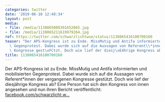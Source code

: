 ```yaml
---
categories: twitter
date: '2019-06-10 12:48:34'
layout: post
media:
- file: /media/1138065009391652865.jpg
- file: /media/1138065211619979264.jpg
ref: https://twitter.com/schwarzlichtwue/status/1138065416100700160
teaser: "Der APS-Kongress ist zu Ende. MissMutig und Antifa informierten und mobilisierten\
  \ Gegenprotest. Dabei wurde sich auf die Aussagen von Referent\\*innen der vergangenen\
  \ Kongresse gest\xFCtzt. Doch wie lief der diesj\xE4hrige Kongress ab? "
title: 1138065416100700160
---
```

Der APS-Kongress ist zu Ende. MissMutig und Antifa informierten und mobilisierten Gegenprotest. Dabei wurde sich auf die Aussagen von Referent\*innen der vergangenen Kongresse gestützt. Doch wie lief der diesjährige Kongress ab? 
Eine Person hat sich den Kongress von innen angesehen und nun ihren Bericht veröffentlicht:  [facebook.com/schwarzlicht.w…](https://www.facebook.com/schwarzlicht.wue/photos/a.194568367617878/587506158324095/?type=3&theater)